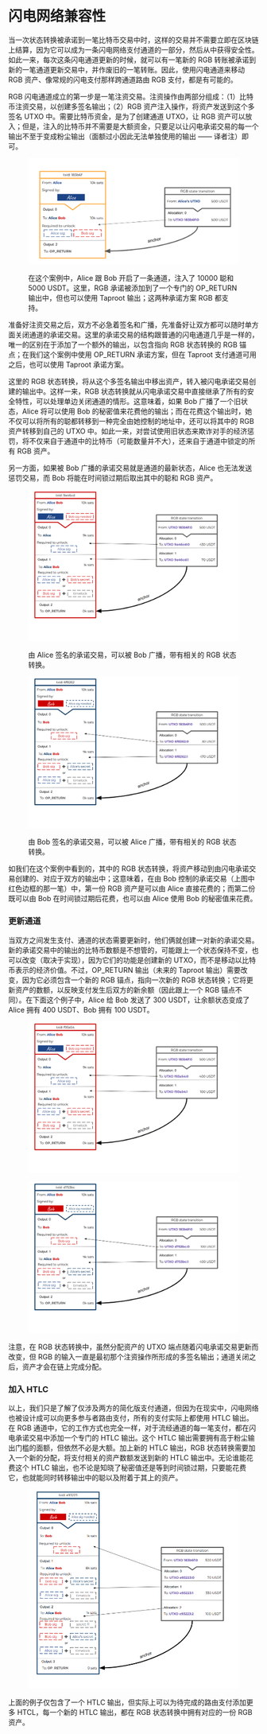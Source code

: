 # 闪电网络兼容性

当一次状态转换被承诺到一笔比特币交易中时，这样的交易并不需要立即在区块链上结算，因为它可以成为一条闪电网络支付通道的一部分，然后从中获得安全性。如此一来，每次这条闪电通道更新的时候，就可以有一笔新的 RGB 转账被承诺到新的一笔通道更新交易中，并作废旧的一笔转账。因此，使用闪电通道来移动 RGB 资产、像常规的闪电支付那样跨通道路由 RGB 支付，都是有可能的。

RGB 闪电通道成立的第一步是一笔注资交易。注资操作由两部分组成：（1）比特币注资交易，以创建多签名输出；（2）RGB 资产注入操作，将资产发送到这个多签名 UTXO 中。需要比特币资金，是为了创建通道 UTXO，让 RGB 资产可以放入；但是，注入的比特币并不需要是大额资金，只要足以让闪电承诺交易的每一个输出不至于变成粉尘输出（面额过小因此无法单独使用的输出 —— 译者注）即可。

<figure><img src=".gitbook/assets/Lightning-1.png" alt=""><figcaption><p>在这个案例中，Alice 跟 Bob 开启了一条通道，注入了 10000 聪和 5000 USDT。这里，RGB 承诺被添加到了一个专门的 OP_RETURN 输出中，但也可以使用 Taproot 输出；这两种承诺方案 RGB 都支持。</p></figcaption></figure>

准备好注资交易之后，双方不必急着签名和广播，先准备好让双方都可以随时单方面关闭通道的承诺交易。这里的承诺交易的结构跟普通的闪电通道几乎是一样的，唯一的区别在于添加了一个额外的输出，以包含指向 RGB 状态转换的 RGB 锚点；在我们这个案例中使用 OP\_RETURN 承诺方案，但在 Taproot 支付通道可用之后，也可以使用 Taproot 承诺方案。

这里的 RGB 状态转换，将从这个多签名输出中移出资产，转入被闪电承诺交易创建的输出中。这样一来，RGB 状态转换就从闪电承诺交易中直接继承了所有的安全特性，可以处理单边关闭通道的情形。这意味着，如果 Bob 广播了一个旧状态，Alice 将可以使用 Bob 的秘密值来花费他的输出；而在花费这个输出时，她不仅可以将所有的聪都转移到一种完全由她控制的地址中，还可以将其中的 RGB 资产转移到自己的 UTXO 中。如此一来，对尝试使用旧状态来欺诈对手的经济惩罚，将不仅来自于通道中的比特币（可能数量并不大），还来自于通道中锁定的所有 RGB 资产。

另一方面，如果被 Bob 广播的承诺交易就是通道的最新状态，Alice 也无法发送惩罚交易，而 Bob 将能在时间锁过期后取出其中的聪和 RGB 资产。

<figure><img src=".gitbook/assets/Lightning-2.png" alt=""><figcaption><p>由 Alice 签名的承诺交易，可以被 Bob 广播，带有相关的 RGB 状态转换。</p></figcaption></figure>

<figure><img src=".gitbook/assets/Lightning-3.png" alt=""><figcaption><p>由 Bob 签名的承诺交易，可以被 Alice 广播，带有相关的 RGB 状态转换。</p></figcaption></figure>

如我们在这个案例中看到的，其中的 RGB 状态转换，将资产移动到由闪电承诺交易创建的、对应于双方的输出中；这意味着，在由 Bob 控制的承诺交易（上图中红色边框的那一笔）中，第一份 RGB 资产是可以由 Alice 直接花费的；而第二份既可以由 Bob 在时间锁过期后花费，也可以由 Alice 使用 Bob 的秘密值来花费。

### 更新通道

当双方之间发生支付、通道的状态需要更新时，他们俩就创建一对新的承诺交易。新的承诺交易中的输出的比特币数额是不想管的，可能跟上一个状态保持不变，也可以改变（取决于实现），因为它们的功能是创建新的 UTXO，而不是移动以比特币表示的经济价值。不过，OP\_RETURN 输出（未来的 Taproot 输出）需要改变，因为它必须包含一个新的 RGB 锚点，指向一次新的 RGB 状态转换；它将更新资产的数额，以反映支付发生后双方的新余额（因此跟上一个 RGB 锚点不同）。在下面这个例子中，Alice 给 Bob 发送了 300 USDT，让余额状态变成了 Alice 拥有 400 USDT、Bob 拥有 100 USDT。

<figure><img src=".gitbook/assets/Lightning-4.png" alt=""><figcaption></figcaption></figure>

<figure><img src=".gitbook/assets/Lightning-5.png" alt=""><figcaption></figcaption></figure>

注意，在 RGB 状态转换中，虽然分配资产的 UTXO 端点随着闪电承诺交易更新而改变，但 RGB 的输入一直是最初那个注资操作所形成的多签名输出；通道关闭之后，资产才会在链上完成分配。

### 加入 HTLC

以上，我们只是了解了仅涉及两方的简化版支付通道，但因为在现实中，闪电网络也被设计成可以向更多参与者路由支付，所有的支付实际上都使用 HTLC 输出。在 RGB 通道中，它的工作方式也完全一样，对于流经通道的每一笔支付，都在闪电承诺交易中添加一个专门的 HTLC 输出。这个 HTLC 输出需要拥有高于粉尘输出门槛的面额，但依然不必是大额。加上新的 HTLC 输出，RGB 状态转换需要加入一个新的分配，将支付相关的资产数额发送到新的 HTLC 输出中。无论谁能花费这个 HTLC 输出，也不论是知晓了秘密值还是等到时间锁过期，只要能花费它，也就能同时转移输出中的聪以及附着于其上的资产。

<figure><img src=".gitbook/assets/Lightning-6.png" alt=""><figcaption></figcaption></figure>

上面的例子仅包含了一个 HTLC 输出，但实际上可以为待完成的路由支付添加更多 HTCL，每一个新的 HTLC 输出，都在 RGB 状态转换中拥有对应的一份 RGB 资产。
